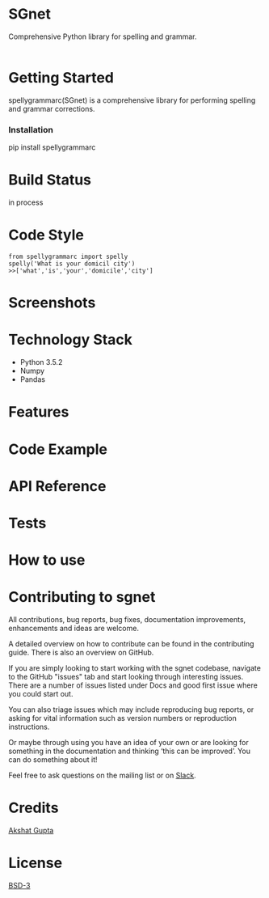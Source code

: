 # SGnet
Comprehensive Python library for spelling and grammar.<br><br>

# Getting Started
spellygrammarc(SGnet) is a comprehensive library for performing spelling and grammar corrections.

### Installation
pip install spellygrammarc

# Build Status
in process

# Code Style

```
from spellygrammarc import spelly
spelly('What is your domicil city')
>>['what','is','your','domicile','city']
```

# Screenshots
# Technology Stack
* Python 3.5.2
* Numpy
* Pandas

# Features
# Code Example
# API Reference
# Tests
# How to use
# Contributing to sgnet
All contributions, bug reports, bug fixes, documentation improvements, enhancements and ideas are welcome.

A detailed overview on how to contribute can be found in the contributing guide. There is also an overview on GitHub.

If you are simply looking to start working with the sgnet codebase, navigate to the GitHub "issues" tab and start looking through interesting issues. There are a number of issues listed under Docs and good first issue where you could start out.

You can also triage issues which may include reproducing bug reports, or asking for vital information such as version numbers or reproduction instructions.

Or maybe through using you have an idea of your own or are looking for something in the documentation and thinking ‘this can be improved’. You can do something about it!

Feel free to ask questions on the mailing list or on [Slack](https://robofied.slack.com).

# Credits
[Akshat Gupta](https://in.linkedin.com/in/akshat-rg) <br>

# License
[BSD-3](https://github.com/Robofied/sgnet/blob/master/LICENSE)



